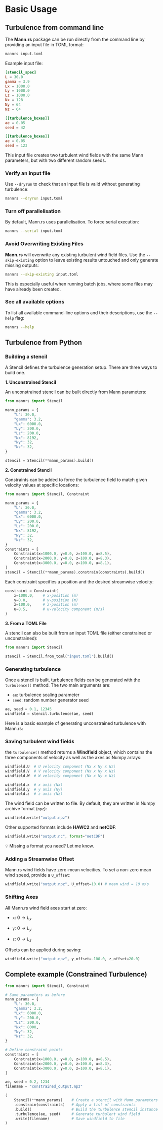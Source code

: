 
# Basic Usage
## **Turbulence from command line**
The **Mann.rs** package can be run directly from the command line by providing an input file in TOML format:
```bash
mannrs input.toml
```


Example input file:
```toml
[stencil_spec]
L = 30.0    
gamma = 3.9 
Lx = 1000.0
Ly = 1000.0
Lz = 1000.0
Nx = 128   
Ny = 64    
Nz = 64    

[[turbulence_boxes]]
ae = 0.05                
seed = 42 

[[turbulence_boxes]]
ae = 0.05                
seed = 123 
```

This input file creates two turbulent wind fields with the same Mann parameters, but with two different random seeds.

### **Verify an input file**
Use `--dryrun` to check that an input file is valid without generating turbulence:
```bash
mannrs --dryrun input.toml
```

### **Turn off parallelisation**
By default, Mann.rs uses parallelisation. To force serial execution:
```bash
mannrs --serial input.toml
```

### **Avoid Overwriting Existing Files**
**Mann.rs** will overwrite any existing turbulent wind field files. Use the `--skip-existing` option to leave existing results untouched and only generate missing outputs:
```bash
mannrs --skip-existing input.toml
```
This is especially useful when running batch jobs, where some files may have already been created.

### **See all available options**
To list all available command-line options and their descriptions, use the `--help` flag:
```bash
mannrs --help
```

## **Turbulence from Python**

### **Building a stencil**
A Stencil defines the turbulence generation setup. There are three ways to build one.

**1. Unconstrained Stencil**
   
An unconstrained stencil can be built directly from Mann parameters:
```python
from mannrs import Stencil

mann_params = {
    "L": 30.0,
    "gamma": 3.2,
    "Lx": 6000.0,
    "Ly": 200.0,
    "Lz": 200.0,
    "Nx": 8192,
    "Ny": 32,
    "Nz": 32,
}

stencil = Stencil(**mann_params).build()
```
**2. Constrained Stencil**
   
Constraints can be added to force the turbulence field to match given velocity values at specific locations:
```python
from mannrs import Stencil, Constraint

mann_params = {
    "L": 30.0,
    "gamma": 3.2,
    "Lx": 6000.0,
    "Ly": 200.0,
    "Lz": 200.0,
    "Nx": 8192,
    "Ny": 32,
    "Nz": 32,
}
constraints = [
    Constraint(x=1000.0, y=0.0, z=100.0, u=8.5),
    Constraint(x=2000.0, y=0.0, z=100.0, u=8.3),
    Constraint(x=3000.0, y=0.0, z=100.0, u=8.1),
]
stencil = Stencil(**mann_params).constrain(constraints).build()
```

Each constraint specifies a position and the desired streamwise velocity:

```python
constraint = Constraint(
    x=1000.0,    # x-position (m)
    y=0.0,       # y-position (m)
    z=100.0,     # z-position (m)
    u=8.5,       # u-velocity component (m/s)
)

```
**3. From a TOML File**

A stencil can also be built from an input TOML file (either constrained or unconstrained):
```python
from mannrs import Stencil

stencil = Stencil.from_toml("input.toml").build()
```

### **Generating turbulence**
Once a stencil is built, turbulence fields can be generated with the `turbulence()` method. The two main arguments are:
- `ae`: turbulence scaling parameter
- `seed`: random number generator seed

```python
ae, seed = 0.1, 12345
windfield = stencil.turbulence(ae, seed)
```
Here is a basic example of generating unconstrained turbulence with Mann.rs:

### **Saving turbulent wind fields**

the `turbulence()` method returns a **Windfield** object, which contains the three components of velocity as well as the axes as Numpy arrays:

```python
windfield.U  # U velocity component (Nx x Ny x Nz)
windfield.V  # V velocity component (Nx x Ny x Nz)
windfield.W  # W velocity component (Nx x Ny x Nz)

windfield.x  # x axis (Nx)
windfield.y  # y axis (Ny)
windfield.z  # z axis (Nz)

```

The wind field can be written to file. By default, they are written in Numpy archive format (`npz`):
```python
windfield.write("output.npz")
```
Other supported formats include **HAWC2** and **netCDF**:
```python
windfield.write("output.nc", format="netCDF")
```
💡 Missing a format you need? Let me know.

### **Adding a Streamwise Offset**

Mann.rs wind fields have zero-mean velocities. To set a non-zero mean wind speed, provide a `U_offset`:

```python
windfield.write("output.npz", U_offset=10.0) # mean wind = 10 m/s
```
### **Shifting Axes**
All Mann.rs wind field axes start at zero:

- `x`: $0 \rightarrow L_x$
  
- `y`: $0 \rightarrow L_y$
  
- `z`: $0 \rightarrow L_z$
  
Offsets can be applied during saving:
```python
windfield.write("output.npz", y_offset=-100.0, z_offset=20.0)
```

## **Complete example (Constrained Turbulence)**



```python
from mannrs import Stencil, Constraint

# Same parameters as before
mann_params = {
    "L": 30.0,
    "gamma": 3.2,
    "Lx": 6000.0,
    "Ly": 200.0,
    "Lz": 200.0,
    "Nx": 8000,
    "Ny": 32,
    "Nz": 32,
}

# Define constraint points
constraints = [
    Constraint(x=1000.0, y=0.0, z=100.0, u=8.5),
    Constraint(x=2000.0, y=0.0, z=100.0, u=8.3),
    Constraint(x=3000.0, y=0.0, z=100.0, u=8.1),
]

ae, seed = 0.2, 1234
filename = "constrained_output.npz"

(
    Stencil(**mann_params)    # Create a stencil with Mann parameters
    .constrain(constraints)   # Apply a list of constraints
    .build()                  # Build the turbulence stencil instance
    .turbulence(ae, seed)     # Generate turbulent wind field
    .write(filename)          # Save windfield to file
)
```